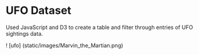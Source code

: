 # UFO Dataset

Used JavaScript and D3 to create a table and filter through entries of UFO sightings data. 

! [ufo] (static/images/Marvin_the_Martian.png)
